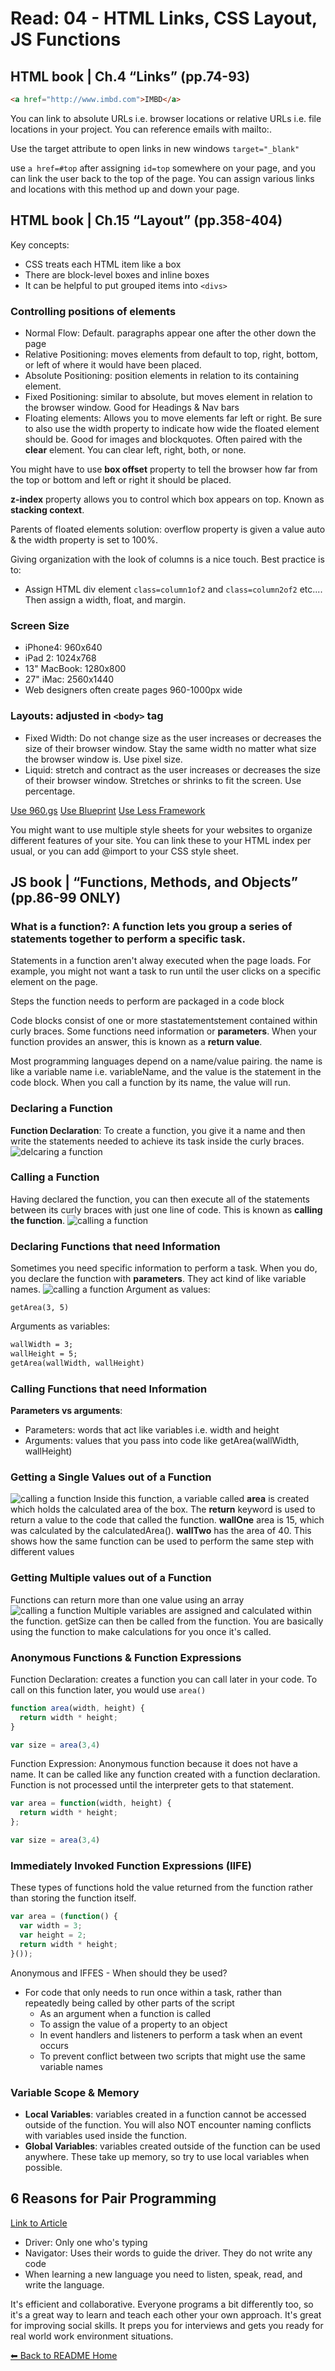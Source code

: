 # Read: 04 - HTML Links, CSS Layout, JS Functions

## HTML book | Ch.4 “Links” (pp.74-93)
```HTML
<a href="http://www.imbd.com">IMBD</a>
```
You can link to absolute URLs i.e. browser locations or relative URLs i.e. file locations in your project. You can reference emails with mailto:. 

Use the target attribute to open links in new windows `target="_blank"`

use `a href=#top` after assigning `id=top` somewhere on your page, and you can link the user back to the top of the page. You can assign various links and locations with this method up and down your page. 

## HTML book | Ch.15 “Layout” (pp.358-404)
Key concepts:
* CSS treats each HTML item like a box
* There are block-level boxes and inline boxes
* It can be helpful to put grouped items into `<divs>`

### Controlling positions of elements
* Normal Flow: Default. paragraphs appear one after the other down the page
* Relative Positioning: moves elements from default to top, right, bottom, or left of where it would have been placed.
* Absolute Positioning: position elements in relation to its containing element. 
* Fixed Positioning: similar to absolute, but moves element in relation to the browser window. Good for Headings & Nav bars
* Floating elements: Allows you to move elements far left or right. Be sure to also use the width property to indicate how wide the floated element should be. Good for images and blockquotes. Often paired with the **clear** element. You can clear left, right, both, or none. 

You might have to use **box offset** property to tell the browser how far from the top or bottom and left or right it should be placed. 

**z-index** property allows you to control which box appears on top. Known as **stacking context**. 

Parents of floated elements solution: overflow property is given a value auto & the width property is set to 100%. 

Giving organization with the look of columns is a nice touch. Best practice is to:
  * Assign HTML div element `class=column1of2` and `class=column2of2` etc.... Then assign a width, float, and margin. 

### Screen Size
* iPhone4: 960x640
* iPad 2: 1024x768
* 13" MacBook: 1280x800
* 27" iMac: 2560x1440
* Web designers often create pages 960-1000px wide

### Layouts: adjusted in `<body>` tag
* Fixed Width: Do not change size as the user increases or decreases the size of their browser window. Stay the same width no matter what size the browser window is. Use pixel size.
* Liquid: stretch and contract as the user increases or decreases the size of their browser window. Stretches or shrinks to fit the screen. Use percentage. 

[Use 960.gs](https://960.gs/)
[Use Blueprint](http://blueprintcss.org/)
[Use Less Framework](https://lessframework.com/)

You might want to use multiple style sheets for your websites to organize different features of your site. You can link these to your HTML index per usual, or you can add @import to your CSS style sheet. 

## JS book | “Functions, Methods, and Objects” (pp.86-99 ONLY)
### What is a function?: A function lets you group a series of statements together to perform a specific task. 
Statements in a function aren't alway executed when the page loads. For example, you might not want a task to run until the user clicks on a specific element on the page. 

Steps the function needs to perform are packaged in a code block

Code blocks consist of one or more stastatementstement contained within curly braces. Some functions need information or **parameters**. When your function provides an answer, this is known as a **return value**. 

Most programming languages depend on a name/value pairing. the name is like a variable name i.e. variableName, and the value is the statement in the code block. When you call a function by its name, the value will run. 

### Declaring a Function
**Function Declaration**: To create a function, you give it a name and then write the statements needed to achieve its task inside the curly braces. 
![delcaring a function](images/IMG_7200.jpeg)

### Calling a Function 
Having declared the function, you can then execute all of the statements between its curly braces with just one line of code. This is known as **calling the function**. 
![calling a function](images/IMG_7201.jpeg)

### Declaring Functions that need Information
Sometimes you need specific information to perform a task. When you do, you declare the function with **parameters**. They act kind of like variable names. 
![calling a function](images/IMG_7202.jpeg)
Argument as values: 
```
getArea(3, 5)
```
Arguments as variables: 
```md
wallWidth = 3;
wallHeight = 5;
getArea(wallWidth, wallHeight)
```
### Calling Functions that need Information
**Parameters vs arguments**: 
  * Parameters: words that act like variables i.e. width and height
  * Arguments: values that you pass into code like getArea(wallWidth, wallHeight)

### Getting a Single Values out of a Function
![calling a function](images/IMG_7203.jpeg)
Inside this function, a variable called **area** is created which holds the calculated area of the box. The **return** keyword is used to return a value to the code that called the function. **wallOne** area is 15, which was calculated by the calculatedArea(). **wallTwo** has the area of 40. This shows how the same function can be used to perform the same step with different values

### Getting Multiple values out of a Function
Functions can return more than one value using an array
![calling a function](images/IMG_7204.jpeg)
Multiple variables are assigned and calculated within the function. getSize can then be called from the function. You are basically using the function to make calculations for you once it's called. 

### Anonymous Functions & Function Expressions
Function Declaration: creates a function you can call later in your code. To call on this function later, you would use `area()`
```javascript
function area(width, height) {
  return width * height;
}

var size = area(3,4)
```
Function Expression: Anonymous function because it does not have a name. It can be called like any function created with a function declaration. Function is not processed until the interpreter gets to that statement. 
```javascript
var area = function(width, height) {
  return width * height;
};

var size = area(3,4)
```
### Immediately Invoked Function Expressions (IIFE)
These types of functions hold the value returned from the function rather than storing the function itself. 
```javascript
var area = (function() {
  var width = 3;
  var height = 2;
  return width * height;
}());
```
Anonymous and IFFES - When should they be used?
* For code that only needs to run once within a task, rather than repeatedly being called by other parts of the script
  * As an argument when a function is called
  * To assign the value of a property to an object
  * In event handlers and listeners to perform a task when an event occurs
  * To prevent conflict between two scripts that might use the same variable names

### Variable Scope & Memory
* **Local Variables**: variables created in a function cannot be accessed outside of the function. You will also NOT encounter naming conflicts with variables used inside the function. 
* **Global Variables**: variables created outside of the function can be used anywhere. These take up memory, so try to use local variables when possible.

## 6 Reasons for Pair Programming
[Link to Article](https://www.codefellows.org/blog/6-reasons-for-pair-programming/)

* Driver: Only one who's typing
* Navigator: Uses their words to guide the driver. They do not write any code
* When learning a new language you need to listen, speak, read, and write the language. 

It's efficient and collaborative. Everyone programs a bit differently too, so it's a great way to learn and teach each other your own approach. It's great for improving social skills. It preps you for interviews and gets you ready for real world work environment situations. 

[⬅ Back to README Home](README.md)
